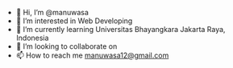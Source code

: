 - 👋 Hi, I’m @manuwasa
- 👀 I’m interested in Web Developing
- 🌱 I’m currently learning Universitas Bhayangkara Jakarta Raya, Indonesia
- 💞️ I’m looking to collaborate on 
- 📫 How to reach me manuwasa12@gmail.com

<!---
manuwasa/manuwasa is a ✨ special ✨ repository because its `README.md` (this file) appears on your GitHub profile.
You can click the Preview link to take a look at your changes.
--->

